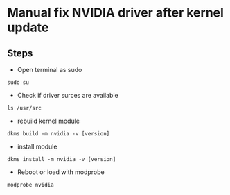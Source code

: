 # Manual fix NVIDIA driver after kernel update

## Steps
* Open terminal as sudo
```
sudo su
```
* Check if driver surces are available 
```
ls /usr/src
```
* rebuild kernel module
```
dkms build -m nvidia -v [version]
```
* install module
```
dkms install -m nvidia -v [version]
```
* Reboot or load with modprobe
```
modprobe nvidia
```

